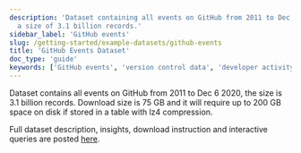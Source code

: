 ```yaml
---
description: 'Dataset containing all events on GitHub from 2011 to Dec 6 2020, with
  a size of 3.1 billion records.'
sidebar_label: 'GitHub events'
slug: /getting-started/example-datasets/github-events
title: 'GitHub Events Dataset'
doc_type: 'guide'
keywords: ['GitHub events', 'version control data', 'developer activity data', 'example dataset', 'getting started']
---
```


Dataset contains all events on GitHub from 2011 to Dec 6 2020, the size is 3.1 billion records. Download size is 75 GB and it will require up to 200 GB space on disk if stored in a table with lz4 compression.

Full dataset description, insights, download instruction and interactive queries are posted [here](https://ghe.clickhouse.tech/).
